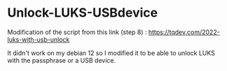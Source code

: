 # Unlock-LUKS-USBdevice
Modification of the script from this link (step 8) : https://tqdev.com/2022-luks-with-usb-unlock

It didn't work on my debian 12 so I modified it to be able to unlock LUKS with the passphrase or a USB device.


